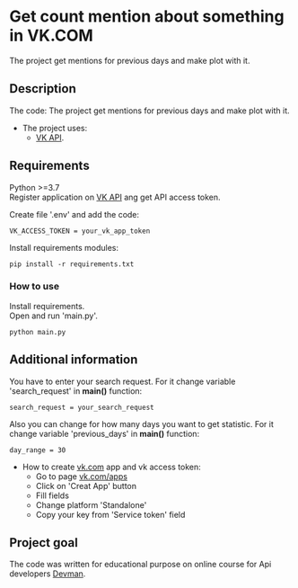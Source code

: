 # Get count mention about something in VK.COM 
The project get mentions for previous days and make plot with it. 


## Description
The code: 
The project get mentions for previous days and make plot with it. 

* The project uses:   
  * [VK API](https://vk.com/dev).
  

## Requirements
Python >=3.7  
Register application on [VK API](https://vk.com/dev) ang get API access token.  
 
Create file '.env' and add the code:
```
VK_ACCESS_TOKEN = your_vk_app_token
```

Install requirements modules:
```
pip install -r requirements.txt	
```


### How to use

Install requirements.  
Open and run 'main.py'.
```
python main.py	
```


## Additional information
You have to enter your search request. For it change variable 'search_request' in **main()** function:
```
search_request = your_search_request
```
Also you can change for how many days you want to get statistic. For it change variable 'previous_days' in **main()** function:
```
day_range = 30
```

* How to create [vk.com](https://vk.com/apps?act=manage) app and vk access token:
  * Go to page [vk.com/apps](https://vk.com/apps?act=manage)
  * Click on 'Creat App' button
  * Fill fields
  * Change platform 'Standalone'
  * Copy your key from 'Service token' field


## Project goal

The code was written for educational purpose on online course for Api developers [Devman](http://dvmn.org). 
